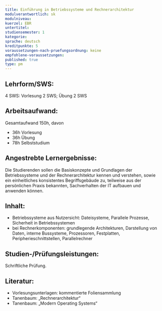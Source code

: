 ```yaml
---
title: Einführung in Betriebssysteme und Rechnerarchitektur
modulverantwortlich: sk
modulniveau:
kuerzel: EBR
untertitel:
studiensemester: 1
kategorie:
sprache: deutsch
kreditpunkte: 5
voraussetzungen-nach-pruefungsordnung: keine
empfohlene-voraussetzungen: 
published: true
type: pm
---
```


## Lehrform/SWS:

4 SWS: Vorlesung 2 SWS; Übung 2 SWS

## Arbeitsaufwand:

Gesamtaufwand 150h, davon 

- 36h Vorlesung 
- 36h Übung
- 78h Selbststudium 

## Angestrebte Lernergebnisse:
Die Studierenden sollen die Basiskonzepte und Grundlagen der Betriebssysteme und der Rechnerarchitektur kennen und verstehen, sowie ein einheitliches konsistentes Begriffsgebäude zu, teilweise aus der persönlichen Praxis bekannten, Sachverhalten der IT aufbauen und anwenden können.

## Inhalt:
* Betriebssysteme aus Nutzersicht: Dateisysteme, Parallele Prozesse, Sicherheit in Betriebssystemen
* bei Rechnerkomponenten: grundlegende Architekturen, Darstellung von Daten, interne Bussysteme, Prozessoren, Festplatten, Peripherieschnittstellen, Parallelrechner

## Studien-/Prüfungsleistungen:
Schriftliche Prüfung.

## Literatur:
- Vorlesungsunterlagen: kommentierte Foliensammlung
- Tanenbaum: „Rechnerarchitektur“
- Tanenbaum: „Modern Operating Systems“


